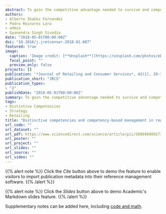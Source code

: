 ```yaml
---
abstract: To gain the competitive advantage needed to survive and compete in an environment led by large distribution chains, small-scale retailers need to develop distinctive competencies. This is particularly relevant in the case of retail pharmacies, which are already affected by continuously eroding profit margins, increasing liberalization of the sector and growing competition from new non-pharmaceutical outlets. Against this background, this paper contributes to identifying distinctive competencies with the potential to enhance business performance in retail pharmacies. Using structural equation modelling on a sample of Spanish pharmacies, it also establishes relationships between possession of certain distinctive competencies and success in building a sustainable competitive advantage.
authors:
- Alberto Ibañez Fernandez
- Pedro Reinares Lara
- admin
- Gyanendra Singh Sisodia
date: "2018-05-01T00:00:00Z"
doi: "10.1016/j.jretconser.2018.01.007"
featured: true
image:
  caption: 'Image credit: [**Unsplash**](https://unsplash.com/photos/eBW1nlFdZFw)'
  focal_point: ""
  preview_only: false
projects: []
publication: '*Journal of Retailing and Consumer Services*, 42(1), 29-36'
publication_short: "JRCS"
publication_types:
- "2"
publishDate: "2018-05-01T00:00:00Z"
summary: To gain the competitive advantage needed to survive and compete in an environment led by large distribution chains, small-scale retailers need to develop distinctive competencies. This is particularly relevant in the case of retail pharmacies, which are already affected by continuously eroding profit margins, increasing liberalization of the sector and growing competition from new non-pharmaceutical outlets. Against this background, this paper contributes to identifying distinctive competencies with the potential to enhance business performance in retail pharmacies. Using structural equation modelling on a sample of Spanish pharmacies, it also establishes relationships between possession of certain distinctive competencies and success in building a sustainable competitive advantage.
tags:
- Distintive Competencies
- Strategy
- Retailing
title: "Distinctive competencies and competency-based management in regulated sectors: A methodological proposal applied to the pharmaceutical retail sector in Spain"
url_code: ""
url_dataset: ""
url_pdf: https://www.sciencedirect.com/science/article/pii/S096969891730560X/pdfft?md5=7eec403fa952bd2e9ea039b5520854ae&pid=1-s2.0-S096969891730560X-main.pdf
url_poster: ""
url_project: ""
url_slides: ""
url_source: ""
url_video: ""
---
```


{{% alert note %}}
Click the *Cite* button above to demo the feature to enable visitors to import publication metadata into their reference management software.
{{% /alert %}}

{{% alert note %}}
Click the *Slides* button above to demo Academic's Markdown slides feature.
{{% /alert %}}

Supplementary notes can be added here, including [code and math](https://sourcethemes.com/academic/docs/writing-markdown-latex/).
